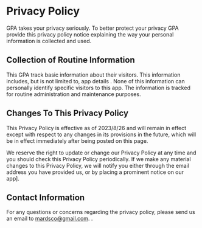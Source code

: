 # Privacy Policy

GPA takes your privacy seriously. To better protect your privacy GPA provide this privacy policy notice explaining the way your personal information is collected and used.


## Collection of Routine Information

This GPA track basic information about their visitors. This information includes, but is not limited to, app details  . None of this information can personally identify specific visitors to this app. The information is tracked for routine administration and maintenance purposes.



## Changes To This Privacy Policy

This Privacy Policy is effective as of 2023/8/26 and will remain in effect except with respect to any changes in its provisions in the future, which will be in effect immediately after being posted on this page.

We reserve the right to update or change our Privacy Policy at any time and you should check this Privacy Policy periodically. If we make any material changes to this Privacy Policy, we will notify you either through the email address you have provided us, or by placing a prominent notice on our app].


## Contact Information

For any questions or concerns regarding the privacy policy, please send us an email to mardsco@gmail.com.
.
